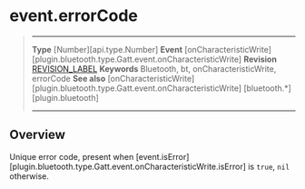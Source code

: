 # event.errorCode

> --------------------- ------------------------------------------------------------------------------------------
> __Type__              [Number][api.type.Number]
> __Event__             [onCharacteristicWrite][plugin.bluetooth.type.Gatt.event.onCharacteristicWrite]
> __Revision__          [REVISION_LABEL](REVISION_URL)
> __Keywords__          Bluetooth, bt, onCharacteristicWrite, errorCode
> __See also__          [onCharacteristicWrite][plugin.bluetooth.type.Gatt.event.onCharacteristicWrite]
>						[bluetooth.*][plugin.bluetooth]
> --------------------- ------------------------------------------------------------------------------------------

## Overview

Unique error code, present when [event.isError][plugin.bluetooth.type.Gatt.event.onCharacteristicWrite.isError] is `true`, `nil` otherwise.